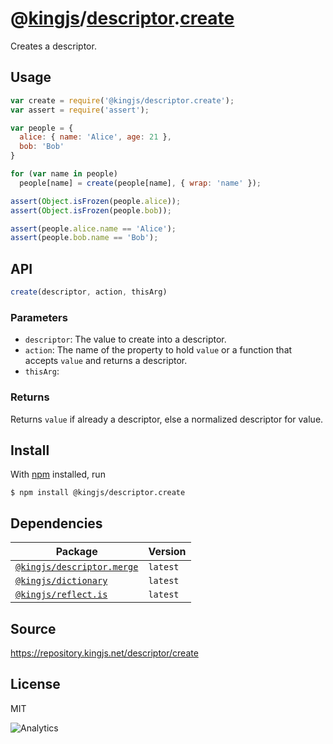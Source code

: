 # @[kingjs][@kingjs]/[descriptor][ns0].[create][ns1]
Creates a descriptor.
## Usage
```js
var create = require('@kingjs/descriptor.create');
var assert = require('assert');

var people = {
  alice: { name: 'Alice', age: 21 },
  bob: 'Bob'
}

for (var name in people)
  people[name] = create(people[name], { wrap: 'name' });

assert(Object.isFrozen(people.alice));
assert(Object.isFrozen(people.bob));

assert(people.alice.name == 'Alice');
assert(people.bob.name == 'Bob');
```

## API
```ts
create(descriptor, action, thisArg)
```

### Parameters
- `descriptor`: The value to create into a descriptor.
- `action`: The name of the property to hold `value`  or a function that accepts `value` and returns a descriptor.
- `thisArg`: 
### Returns
Returns `value` if already a descriptor, else a  normalized descriptor for value.


## Install
With [npm](https://npmjs.org/) installed, run
```
$ npm install @kingjs/descriptor.create
```
## Dependencies
|Package|Version|
|---|---|
|[`@kingjs/descriptor.merge`](https://www.npmjs.com/package/@kingjs/descriptor.merge)|`latest`|
|[`@kingjs/dictionary`](https://www.npmjs.com/package/@kingjs/dictionary)|`latest`|
|[`@kingjs/reflect.is`](https://www.npmjs.com/package/@kingjs/reflect.is)|`latest`|
## Source
https://repository.kingjs.net/descriptor/create
## License
MIT

![Analytics](https://analytics.kingjs.net/descriptor/create)

[@kingjs]: https://www.npmjs.com/package/kingjs
[ns0]: https://www.npmjs.com/package/@kingjs/descriptor
[ns1]: https://www.npmjs.com/package/@kingjs/descriptor.create
